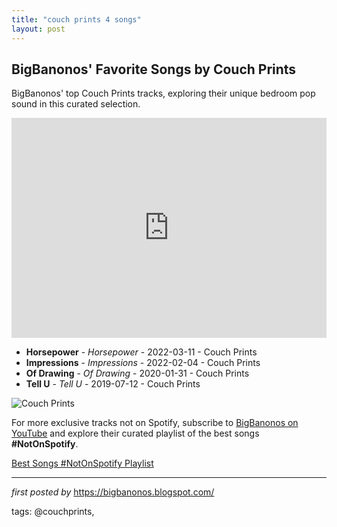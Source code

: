 ```yaml
---
title: "couch prints 4 songs"
layout: post
---
```

<h2>BigBanonos' Favorite Songs by Couch Prints</h2> <!-- Search Description -->
<p>BigBanonos' top Couch Prints tracks, exploring their unique bedroom pop sound in this curated selection.</p> <!-- Spotify Playlist Embed -->
<iframe src="https://open.spotify.com/embed/playlist/0NGItn2xeGDuNa6ajkkVLN?utm_source=generator" width="100%" height="352" frameBorder="0" allowfullscreen="" allow="autoplay; clipboard-write; encrypted-media; fullscreen; picture-in-picture" loading="lazy"></iframe> <!-- Song Listings -->
<ul> <li><strong>Horsepower</strong> - <em>Horsepower</em> - 2022-03-11 - Couch Prints</li> <li><strong>Impressions</strong> - <em>Impressions</em> - 2022-02-04 - Couch Prints</li> <li><strong>Of Drawing</strong> - <em>Of Drawing</em> - 2020-01-31 - Couch Prints</li> <li><strong>Tell U</strong> - <em>Tell U</em> - 2019-07-12 - Couch Prints</li>
</ul> <!-- Image -->
<img src="https://atwoodmagazine.com/wp-content/uploads/2020/02/Couch-Prints_Of-Drawing_Press_02.jpg" alt="Couch Prints">


<!--Subscribe and Playlist Links-->
<div>
    <p>For more exclusive tracks not on Spotify, subscribe to <a href="https://www.youtube.com/@BigBanonos" target="_blank">BigBanonos on YouTube</a> and explore their curated playlist of the best songs <strong>#NotOnSpotify</strong>.</p>
    <p><a href="https://www.youtube.com/playlist?list=PLtuNtuTatqI0kFahUCbtbfenC_ET5O_tr" target="_blank">Best Songs #NotOnSpotify Playlist<br /></a></p></div>

<hr />

<p><em>first posted by</em> <a href="https://bigbanonos.blogspot.com/" rel="noopener" target="_new">https://bigbanonos.blogspot.com/</a></p>

<p>tags: @couchprints,</p>
